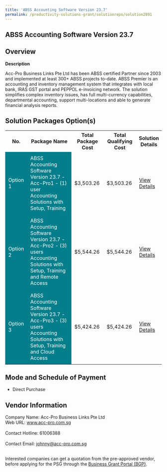 ```yaml
---
title: 'ABSS Accounting Software Version 23.7'
permalink: /productivity-solutions-grant/solutionrepo/solution2891
---
```


## ABSS Accounting Software Version 23.7

## Overview

**Description**

Acc-Pro Business Links Pte Ltd has been ABSS certified Partner since 2003 and implemented at least 300+ ABSS projects to-date.
ABSS Premier is an accounting and inventory management system that integrates with local bank, IRAS GST portal and PEPPOL e-invoicing network. The solution simplifies complex inventory issues, has full multi-currency capabilities, departmental accounting, support multi-locations and able to generate financial analysis reports.

## Solution Packages Option(s)

<table>
<tr>
<th><b>No.</b></th>
<th><b>Package Name</b></th>
<th><b>Total Package Cost</b></th>
<th><b>Total Qualifying Cost</b></th>
<th><b>Solution Details</b></th>
</tr>
<tr>
<td style='padding: 10px; background-color: #037E8A; color: #FFFFFF;'>Option 1</td>
<td style='padding: 10px; background-color: #037E8A; color: #FFFFFF;'>ABSS Accounting Software Version 23.7 - Acc-Pro1 - (1) user Accounting Solutions with Setup, Training</td>
<td style='padding: 10px;'>$3,503.26</td>
<td style='padding: 10px;'>$3,503.26</td>
<td style='padding: 10px;'><a href='https://www.gobusiness.gov.sg/images/psg/Acc-Pro_20210254_Desensitised_Annex_3_Part_1.pdf' target='_blank'>View Details</a></td>
</tr>
<tr>
<td style='padding: 10px; background-color: #037E8A; color: #FFFFFF;'>Option 2</td>
<td style='padding: 10px; background-color: #037E8A; color: #FFFFFF;'>ABSS Accounting Software Version 23.7 - Acc-Pro2 - (3) users Accounting Solutions with Setup, Training and Remote Access</td>
<td style='padding: 10px;'>$5,544.26</td>
<td style='padding: 10px;'>$5,544.26</td>
<td style='padding: 10px;'><a href='https://www.gobusiness.gov.sg/images/psg/Acc-Pro_20210254_Desensitised_Annex_3_Part_2.pdf' target='_blank'>View Details</a></td>
</tr>
<tr>
<td style='padding: 10px; background-color: #037E8A; color: #FFFFFF;'>Option 3</td>
<td style='padding: 10px; background-color: #037E8A; color: #FFFFFF;'>ABSS Accounting Software Version 23.7 - Acc-Pro3 - (3) users Accounting Solutions with Setup, Training and Cloud Access</td>
<td style='padding: 10px;'>$5,424.26</td>
<td style='padding: 10px;'>$5,424.26</td>
<td style='padding: 10px;'><a href='https://www.gobusiness.gov.sg/images/psg/Acc-Pro_20210254_Desensitised_Annex_3_Part_3.pdf' target='_blank'>View Details</a></td>
</tr>
</table>

## Mode and Schedule of Payment

 - Direct Purchase

## Vendor Information

 Company Name: Acc-Pro Business Links Pte Ltd<br>Web URL: www.acc-pro.com.sg <br><br>Contact Hotline: 61006388 <br><br>Contact Email: johnny@acc-pro.com.sg <br><br>

Interested companies can get a quotation from the pre-approved vendor, before applying for the PSG through the <a href='https://www.businessgrants.gov.sg/' target='_blank' rel='noopener'>Business Grant Portal (BGP)</a>.

<script src="/jquery/resize-tables.js"></script>
